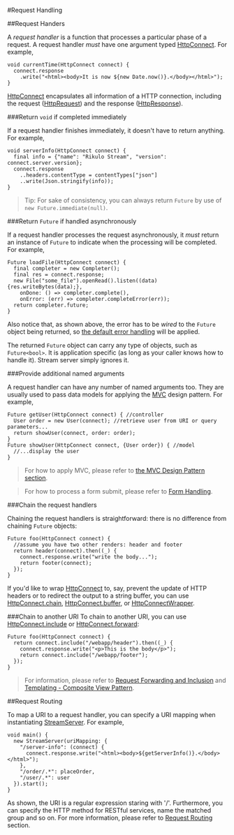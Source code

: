 #Request Handling

##Request Handers

A *request handler* is a function that processes a particular phase of a request. A request handler *must* have one argument typed [HttpConnect](api:stream). For example,

    void currentTime(HttpConnect connect) {
      connect.response
        .write("<html><body>It is now ${new Date.now()}.</body></html>");
    }

[HttpConnect](api:stream) encapsulates all information of a HTTP connection, including the request ([HttpRequest](dart:io)) and the response ([HttpResponse](dart:io)).

###Return `void` if completed immediately

If a request handler finishes immediately, it doesn't have to return anything. For example,

    void serverInfo(HttpConnect connect) {
      final info = {"name": "Rikulo Stream", "version": connect.server.version};
      connect.response
        ..headers.contentType = contentTypes["json"]
        ..write(Json.stringify(info));
    }

> Tip: For sake of consistency, you can always return `Future` by use of `new Future.immediate(null)`.

###Return `Future` if handled asynchronously

If a request handler processes the request asynchronously, it *must* return an instance of `Future` to indicate when the processing will be completed. For example,

    Future loadFile(HttpConnect connect) {
      final completer = new Completer();
      final res = connect.response;
      new File("some_file").openRead().listen((data) {res.writeBytes(data);},
        onDone: () => completer.complete(),
        onError: (err) => completer.completeError(err));
      return completer.future;
    }

Also notice that, as shown above, the error has to be *wired* to the `Future` object being returned, so [the default error handling](../Configuration/Error_Handling.md) will be applied.

The returned `Future` object can carry any type of objects, such as `Future<bool>`. It is application specific (as long as your caller knows how to handle it). Stream server simply ignores it.

###Provide additional named arguments

A request handler can have any number of named arguments too. They are usually used to pass data models for applying the [MVC](http://en.wikipedia.org/wiki/Model%E2%80%93view%E2%80%93controller) design pattern. For example,

    Future getUser(HttpConnect connect) { //controller
      User order = new User(connect); //retrieve user from URI or query parameters...
      return showUser(connect, order: order);
    }
    Future showUser(HttpConnect connect, {User order}) { //model
      //...display the user
    }

> For how to apply MVC, please refer to [the MVC Design Pattern section](MVC_Design_Pattern.md).

> For how to process a form submit, please refer to [Form Handling](Form_Handling.md).

###Chain the request handlers

Chaining the request handlers is straightforward: there is no difference from chaining `Future` objects:

    Future foo(HttpConnect connect) {
      //assume you have two other renders: header and footer
      return header(connect).then((_) {
        connect.response.write("write the body...");
        return footer(connect);
      });
    }

If you'd like to wrap [HttpConnect](api:stream) to, say, prevent the update of HTTP headers or to redirect the output to a string buffer, you can use [HttpConnect.chain](api:stream), [HttpConnect.buffer](api:stream), or [HttpConnectWrapper](api:stream).

###Chain to another URI
To chain to another URI, you can use [HttpConnect.include](api:stream) or [HttpConnect.forward](api:stream):

    Future foo(HttpConnect connect) {
      return connect.include("/webapp/header").then((_) {
        connect.response.write("<p>This is the body</p>");
        return connect.include("/webapp/footer");
      });
    }

> For information, please refer to [Request Forwarding and Inclusion](Request_Forwarding_and_Inclusion.md) and [Templating - Composite View Pattern](../RSP/Fundamentals/Templating-_Composite_View_Pattern.md).

##Request Routing

To map a URI to a request handler, you can specify a URI mapping when instantiating [StreamServer](api:stream). For example,

    void main() {
      new StreamServer(uriMapping: {
        "/server-info": (connect) {
          connect.response.write("<html><body>${getServerInfo()}.</body></html>");
        },
        "/order/.*": placeOrder,
        "/user/.*": user
      }).start();
    }

As shown, the URI is a regular expression staring with '/'. Furthermore, you can specify the HTTP method for RESTful services, name the matched group and so on. For more information, please refer to [Request Routing](Request_Routing.md) section.
